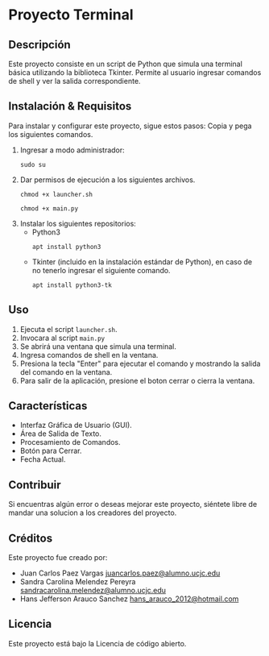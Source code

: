 # Proyecto Terminal

## Descripción
Este proyecto consiste en un script de Python que simula una terminal básica utilizando la biblioteca Tkinter. Permite al usuario ingresar comandos de shell y ver la salida correspondiente.

## Instalación & Requisitos
Para instalar y configurar este proyecto, sigue estos pasos: Copia y pega los siguientes comandos.
1.  Ingresar a modo administrador:
    ```
    sudo su
    ```
2. Dar permisos de ejecución a los siguientes archivos.
    ```
    chmod +x launcher.sh
    ```
    ```
    chmod +x main.py
    ```
3.  Instalar los siguientes repositorios:
    - Python3
        ```
        apt install python3
        ```
    - Tkinter (incluido en la instalación estándar de Python), en caso de no tenerlo ingresar el siguiente comando.
        ```
        apt install python3-tk
        ```
## Uso
1. Ejecuta el script `launcher.sh`.
2. Invocara al script `main.py` 
3. Se abrirá una ventana que simula una terminal.
4. Ingresa comandos de shell en la ventana.
5. Presiona la tecla "Enter" para ejecutar el comando y mostrando la salida del comando en la ventana.
6. Para salir de la aplicación, presione el boton cerrar o cierra la ventana.

## Características

- Interfaz Gráfica de Usuario (GUI).
- Área de Salida de Texto.
- Procesamiento de Comandos.
- Botón para Cerrar.
- Fecha Actual.

## Contribuir

Si encuentras algún error o deseas mejorar este proyecto, siéntete libre de mandar una solucion a los creadores del proyecto.

## Créditos

Este proyecto fue creado por:
- Juan Carlos Paez Vargas <juancarlos.paez@alumno.ucjc.edu>
- Sandra Carolina Melendez Pereyra <sandracarolina.melendez@alumno.ucjc.edu>
- Hans Jefferson Arauco Sanchez <hans_arauco_2012@hotmail.com>

## Licencia

Este proyecto está bajo la Licencia de código abierto.